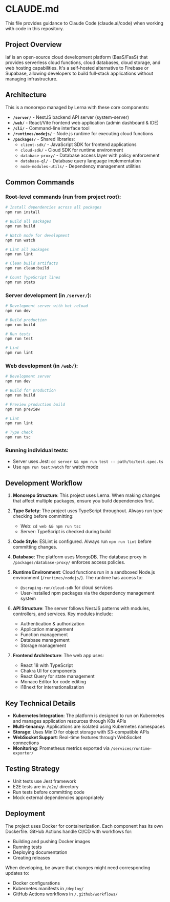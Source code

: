 # CLAUDE.md

This file provides guidance to Claude Code (claude.ai/code) when working with code in this repository.

## Project Overview

laf is an open-source cloud development platform (BaaS/FaaS) that provides serverless cloud functions, cloud databases, cloud storage, and web hosting capabilities. It's a self-hosted alternative to Firebase or Supabase, allowing developers to build full-stack applications without managing infrastructure.

## Architecture

This is a monorepo managed by Lerna with these core components:

- **`/server/`** - NestJS backend API server (system-server)
- **`/web/`** - React/Vite frontend web application (admin dashboard & IDE)
- **`/cli/`** - Command-line interface tool
- **`/runtimes/nodejs/`** - Node.js runtime for executing cloud functions
- **`/packages/`** - Shared libraries:
  - `client-sdk/` - JavaScript SDK for frontend applications
  - `cloud-sdk/` - Cloud SDK for runtime environment
  - `database-proxy/` - Database access layer with policy enforcement
  - `database-ql/` - Database query language implementation
  - `node-modules-utils/` - Dependency management utilities

## Common Commands

### Root-level commands (run from project root):
```bash
# Install dependencies across all packages
npm run install

# Build all packages
npm run build

# Watch mode for development
npm run watch

# Lint all packages
npm run lint

# Clean build artifacts
npm run clean:build

# Count TypeScript lines
npm run stats
```

### Server development (in `/server/`):
```bash
# Development server with hot reload
npm run dev

# Build production
npm run build

# Run tests
npm run test

# Lint
npm run lint
```

### Web development (in `/web/`):
```bash
# Development server
npm run dev

# Build for production
npm run build

# Preview production build
npm run preview

# Lint
npm run lint

# Type check
npm run tsc
```

### Running individual tests:
- Server uses Jest: `cd server && npm run test -- path/to/test.spec.ts`
- Use `npm run test:watch` for watch mode

## Development Workflow

1. **Monorepo Structure**: This project uses Lerna. When making changes that affect multiple packages, ensure you build dependencies first.

2. **Type Safety**: The project uses TypeScript throughout. Always run type checking before committing:
   - Web: `cd web && npm run tsc`
   - Server: TypeScript is checked during build

3. **Code Style**: ESLint is configured. Always run `npm run lint` before committing changes.

4. **Database**: The platform uses MongoDB. The database proxy in `/packages/database-proxy/` enforces access policies.

5. **Runtime Environment**: Cloud functions run in a sandboxed Node.js environment (`/runtimes/nodejs/`). The runtime has access to:
   - `@scraping-run/cloud-sdk` for cloud services
   - User-installed npm packages via the dependency management system

6. **API Structure**: The server follows NestJS patterns with modules, controllers, and services. Key modules include:
   - Authentication & authorization
   - Application management
   - Function management
   - Database management
   - Storage management

7. **Frontend Architecture**: The web app uses:
   - React 18 with TypeScript
   - Chakra UI for components
   - React Query for state management
   - Monaco Editor for code editing
   - i18next for internationalization

## Key Technical Details

- **Kubernetes Integration**: The platform is designed to run on Kubernetes and manages application resources through K8s APIs
- **Multi-tenancy**: Applications are isolated using Kubernetes namespaces
- **Storage**: Uses MinIO for object storage with S3-compatible APIs
- **WebSocket Support**: Real-time features through WebSocket connections
- **Monitoring**: Prometheus metrics exported via `/services/runtime-exporter/`

## Testing Strategy

- Unit tests use Jest framework
- E2E tests are in `/e2e/` directory
- Run tests before committing code
- Mock external dependencies appropriately

## Deployment

The project uses Docker for containerization. Each component has its own Dockerfile. GitHub Actions handle CI/CD with workflows for:
- Building and pushing Docker images
- Running tests
- Deploying documentation
- Creating releases

When developing, be aware that changes might need corresponding updates to:
- Docker configurations
- Kubernetes manifests in `/deploy/`
- GitHub Actions workflows in `/.github/workflows/`